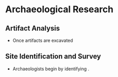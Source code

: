 # Archaeological Research 
## Artifact Analysis 
- Once artifacts are excavated
## Site Identification and Survey 
- Archaeologists begin by identifying .
